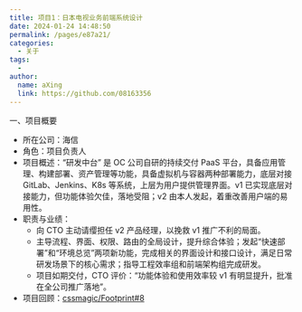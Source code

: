 ```yaml
---
title: 项目1：日本电视业务前端系统设计
date: 2024-01-24 14:48:50
permalink: /pages/e87a21/
categories:
  - 关于
tags:
  - 
author: 
  name: aXing
  link: https://github.com/08163356
---
```






一、项目概要

- 所在公司：海信
- 角色：项目负责人
- 项目概述：“研发中台” 是 OC 公司自研的持续交付 PaaS 平台，具备应用管理、构建部署、资产管理等功能，具备虚拟机与容器两种部署能力，底层对接 GitLab、Jenkins、K8s 等系统，上层为用户提供管理界面。v1 已实现底层对接能力，但功能体验欠佳，落地受阻；v2 由本人发起，着重改善用户端的易用性。
- 职责与业绩：
  - 向 CTO 主动请缨担任 v2 产品经理，以挽救 v1 推广不利的局面。
  - 主导流程、界面、权限、路由的全局设计，提升综合体验；发起“快速部署”和“环境总览”两项新功能，完成相关的界面设计和接口设计，满足日常研发场景下的核心需求；指导工程效率组和前端架构组完成研发。
  - 项目如期交付，CTO 评价：“功能体验和使用效率较 v1 有明显提升，批准在全公司推广落地”。
- 项目回顾：[cssmagic/Footprint#8](https://github.com/cssmagic/Footprint/issues/8)
